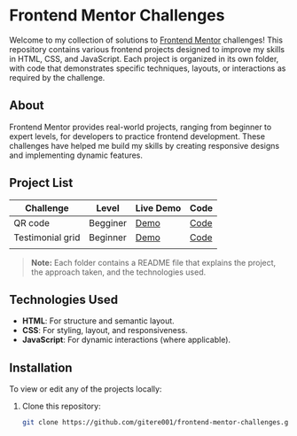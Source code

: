 # Frontend Mentor Challenges

Welcome to my collection of solutions to [Frontend Mentor](https://www.frontendmentor.io) challenges! This repository contains various frontend projects designed to improve my skills in HTML, CSS, and JavaScript. Each project is organized in its own folder, with code that demonstrates specific techniques, layouts, or interactions as required by the challenge.

## About

Frontend Mentor provides real-world projects, ranging from beginner to expert levels, for developers to practice frontend development. These challenges have helped me build my skills by creating responsive designs and implementing dynamic features.

## Project List

| Challenge                             | Level   | Live Demo | Code        |
|---------------------------------------|---------|-----------|-------------|
| QR code | Begginer| [Demo](https://qr-code-james-gitere.netlify.app/) | [Code](https://github.com/gitere001/frontend-mentor-challenges/tree/master/QR_CODE) |
| Testimonial grid | Beginner| [Demo](https://james-gitere-testimonial-grid.netlify.app/) | [Code](https://github.com/gitere001/frontend-mentor-challenges/tree/master/testimonial_grid) |
|  | |  |  |


> **Note:** Each folder contains a README file that explains the project, the approach taken, and the technologies used.

## Technologies Used

- **HTML**: For structure and semantic layout.
- **CSS**: For styling, layout, and responsiveness.
- **JavaScript**: For dynamic interactions (where applicable).

## Installation

To view or edit any of the projects locally:

1. Clone this repository:
   ```bash
   git clone https://github.com/gitere001/frontend-mentor-challenges.git
